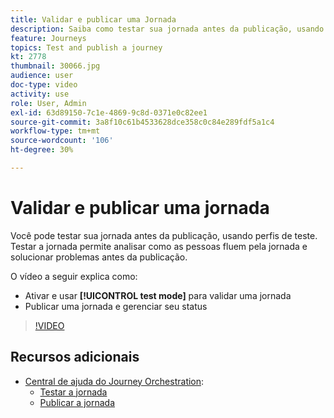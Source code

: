 ```yaml
---
title: Validar e publicar uma Jornada
description: Saiba como testar sua jornada antes da publicação, usando perfis de teste.
feature: Journeys
topics: Test and publish a journey
kt: 2778
thumbnail: 30066.jpg
audience: user
doc-type: video
activity: use
role: User, Admin
exl-id: 63d89150-7c1e-4869-9c8d-0371e0c82ee1
source-git-commit: 3a8f10c61b4533628dce358c0c84e289fdf5a1c4
workflow-type: tm+mt
source-wordcount: '106'
ht-degree: 30%

---
```


# Validar e publicar uma jornada

Você pode testar sua jornada antes da publicação, usando perfis de teste. Testar a jornada permite analisar como as pessoas fluem pela jornada e solucionar problemas antes da publicação.

O vídeo a seguir explica como:

* Ativar e usar **[!UICONTROL test mode]** para validar uma jornada
* Publicar uma jornada e gerenciar seu status

>[!VIDEO](https://video.tv.adobe.com/v/30066?quality=12)

## Recursos adicionais

* [Central de ajuda do Journey Orchestration](https://experienceleague.adobe.com/docs/journeys/using/journey-orchestration-home.html?lang=pt-BR):
   * [Testar a jornada](https://experienceleague.adobe.com/docs/journeys/using/building-journeys/testing-the-journey.html)
   * [Publicar a jornada](https://experienceleague.adobe.com/docs/journeys/using/building-journeys/publishing-the-journey.html)
